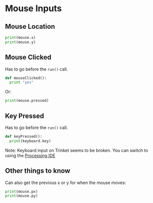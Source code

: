 # Mouse Inputs

## Mouse Location
```python
print(mouse.x)
print(mouse.y)
``` 


## Mouse Clicked
Has to go before the `run()` call.
```python
def mouseClicked():
  print "yes"
``` 

Or:
```python
print(mouse.pressed)
```
 
## Key Pressed
Has to go before the `run()` call.
```python
def keyPressed():
  print(keyboard.key)
```
Note: Keyboard input on Trinket seems to be broken. You can switch to using the [Processing IDE](https://processing.org/reference/environment/)

## Other things to know

Can also get the previous x or y for when the mouse moves:
```python
print(mouse.px)
print(mouse.py)
``` 


